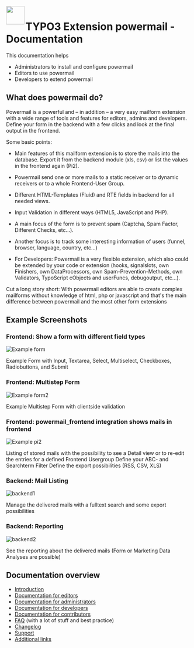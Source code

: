 <img align="left" src="../Resources/Public/Icons/powermail.svg" width="50" />

# TYPO3 Extension powermail - Documentation

This documentation helps
* Administrators to install and configure powermail
* Editors to use powermail
* Developers to extend powermail

## What does powermail do?

Powermail is a powerful and – in addition – a very easy mailform
extension with a wide range of tools and features for editors, admins
and developers. Define your form in the backend with a few clicks and
look at the final output in the frontend.

Some basic points:

- Main features of this mailform extension is to store the mails into
  the database. Export it from the backend module (xls, csv) or list the
  values in the frontend again (Pi2).

- Powermail send one or more mails to a static receiver or to dynamic receivers or
  to a whole Frontend-User Group.

- Different HTML-Templates (Fluid) and RTE fields in backend for all
  needed views.

- Input Validation in different ways (HTML5, JavaScript and PHP).

- A main focus of the form is to prevent spam (Captcha, Spam Factor,
  Different Checks, etc...).

- Another focus is to track some interesting information of users
  (funnel, browser, language, country, etc...)

- For Developers: Powermail is a very flexible extension, which also
  could be extended by your code or extension (hooks, signalslots,
  own Finishers, own DataProcessors, own Spam-Prevention-Methods,
  own Validators, TypoScript cObjects and userFuncs, debugoutput, etc...).

Cut a long story short: With powermail editors are able to create complex
mailforms without knowledge of html, php or javascript and that's the main difference
between powermail and the most other form extensions

## Example Screenshots


### Frontend: Show a form with different field types

![Example form](Images/frontend1.png "Example Form")

Example Form with Input, Textarea, Select, Multiselect, Checkboxes, Radiobuttons, and Submit


### Frontend: Multistep Form

![Example form2](Images/frontend2.png "Example Form with validation")

Example Multistep Form with clientside validation


### Frontend: powermail_frontend integration shows mails in frontend

![Example pi2](Images/frontend_pi2.png)

Listing of stored mails with the possibility to see a Detail view or to re-edit the entries for a defined Frontend Usergroup
Define your ABC- and Searchterm Filter
Define the export possibilities (RSS, CSV, XLS)


### Backend: Mail Listing

![backend1](Images/backend1.png)

Manage the delivered mails with a fulltext search and some export possibilities


### Backend: Reporting

![backend2](Images/backend2.png)

See the reporting about the delivered mails (Form or Marketing Data Analyses are possible)


## Documentation overview

* [Introduction](/Documentation/Readme.md)
* [Documentation for editors](/Documentation/ForEditors/Readme.md)
* [Documentation for administrators](/Documentation/ForAdministrators/Readme.md)
* [Documentation for developers](/Documentation/ForDevelopers/Readme.md)
* [Documentation for contributors](/Documentation/ForContributors/Readme.md)
* [FAQ](/Documentation/FAQ/Readme.md) (with a lot of stuff and best practice)
* [Changelog](/Documentation/Changelog/Readme.md)
* [Support](/Documentation/Support/Readme.md)
* [Additional links](/Documentation/Links/Readme.md)
